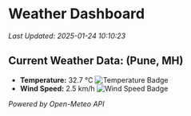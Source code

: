
# Weather Dashboard

_Last Updated: 2025-01-24 10:10:23_

## Current Weather Data: (Pune, MH)
- **Temperature:** 32.7 °C ![Temperature Badge](https://img.shields.io/badge/Temperature-High%20Temp-orange)
- **Wind Speed:** 2.5 km/h ![Wind Speed Badge](https://img.shields.io/badge/Wind%20Speed-Low%20Wind-blue)

*Powered by Open-Meteo API*
